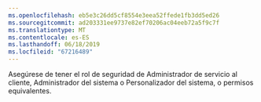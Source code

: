 ```yaml
---
ms.openlocfilehash: eb5e3c26dd5cf8554e3eea52ffede1fb3dd5ed26
ms.sourcegitcommit: ad203331ee9737e82ef70206ac04eeb72a5f9c7f
ms.translationtype: MT
ms.contentlocale: es-ES
ms.lasthandoff: 06/18/2019
ms.locfileid: "67216489"
---
```

Asegúrese de tener el rol de seguridad de Administrador de servicio al cliente, Administrador del sistema o Personalizador del sistema, o permisos equivalentes.